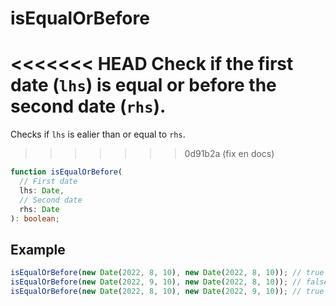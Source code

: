 # isEqualOrBefore

<<<<<<< HEAD
Check if the first date (`lhs`) is equal or before the second date (`rhs`).
=======
Checks if `lhs` is ealier than or equal to `rhs`.

> > > > > > > 0d91b2a (fix en docs)

```typescript
function isEqualOrBefore(
  // First date
  lhs: Date,
  // Second date
  rhs: Date
): boolean;
```

## Example

```typescript
isEqualOrBefore(new Date(2022, 8, 10), new Date(2022, 8, 10)); // true
isEqualOrBefore(new Date(2022, 9, 10), new Date(2022, 8, 10)); // false
isEqualOrBefore(new Date(2022, 8, 10), new Date(2022, 9, 10)); // true
```
